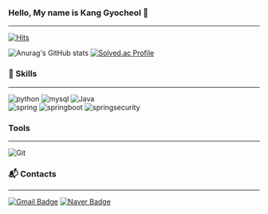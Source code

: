 ### Hello, My name is Kang Gyocheol 👋
---

[![Hits](https://hits.seeyoufarm.com/api/count/incr/badge.svg?url=https%3A%2F%2Fgithub.com%2Fgyocheol&count_bg=%23CACACA&title_bg=%23555555&icon=&icon_color=%23E7E7E7&title=hits&edge_flat=false)](https://hits.seeyoufarm.com)
<!--
**gyocheol/gyocheol** is a ✨ _special_ ✨ repository because its `README.md` (this file) appears on your GitHub profile.

Here are some ideas to get you started:

- 🔭 I’m currently working on ...
- 🌱 I’m currently learning ...
- 👯 I’m looking to collaborate on ...
- 🤔 I’m looking for help with ...
- 💬 Ask me about ...
- 📫 How to reach me: ...
- 😄 Pronouns: ...
- ⚡ Fun fact: ...
-->
![Anurag's GitHub stats](https://github-readme-stats.vercel.app/api?username=gyocheol&show_icons=true&theme=radical)
[![Solved.ac Profile](http://mazassumnida.wtf/api/v2/generate_badge?boj=kys04171)](https://solved.ac/kys04171/)

### 💪 Skills
---
![python](https://img.shields.io/badge/python-3776AB.svg?&style=for-the-badge&logo=python&logoColor=white)
![mysql](https://img.shields.io/badge/mysql-3776AB.svg?&style=for-the-badge&logo=mysql&logoColor=white)
![Java](https://img.shields.io/badge/Java-007396.svg?&style=for-the-badge&logo=Java&logoColor=white)
<br>
![spring](https://img.shields.io/badge/spring-6DB33F.svg?&style=for-the-badge&logo=spring&logoColor=white)
![springboot](https://img.shields.io/badge/springboot-6DB33F.svg?&style=for-the-badge&logo=springboot&logoColor=white)
![springsecurity](https://img.shields.io/badge/springsecurity-6DB33F.svg?&style=for-the-badge&logo=springsecurity&logoColor=white)

### Tools
---
![Git](https://img.shields.io/badge/Git-F05032.svg?&style=for-the-badge&logo=Git&logoColor=white)

### :mailbox_with_mail: Contacts
---
[![Gmail Badge](https://img.shields.io/badge/Gmail-d14836?style=flat-square&logo=Gmail&logoColor=white&link=mailto:kys04171@gmail.com)](mailto:kys04171@gmail.com)
[![Naver Badge](https://img.shields.io/badge/Naver-03C75A?style=flat-square&logo=Naver&logoColor=white&link=mailto:kys04171@naver.com)](mailto:kys04171@naver.com)

